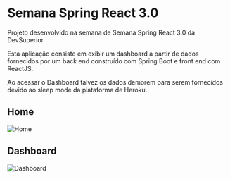 # **Semana Spring React 3.0**

Projeto desenvolvido na semana de Semana Spring React 3.0 da DevSuperior

Esta aplicação consiste em exibir um dashboard a partir de dados fornecidos por um back end construído com Spring Boot e front end com ReactJS.

Ao acessar o Dashboard talvez os dados demorem para serem fornecidos devido ao sleep mode da plataforma de Heroku.

## **Home**

![Home](https://i.imgur.com/D04mOLY.png)

## **Dashboard**

![Dashboard](https://i.imgur.com/xBR90f3.png)
